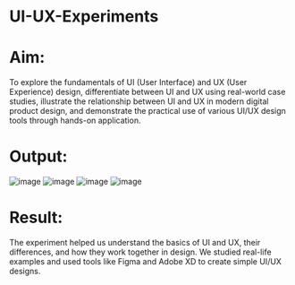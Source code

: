 # UI-UX-Experiments

# Aim:

To explore the fundamentals of UI (User Interface) and UX (User Experience) design, differentiate between UI and UX using real-world case studies, illustrate the relationship between UI and UX in modern digital product design, and demonstrate the practical use of various UI/UX design tools through hands-on application.

# Output:

![image](https://github.com/user-attachments/assets/ab61b928-c746-4902-97d2-57898fbfa48d)
![image](https://github.com/user-attachments/assets/d056ce4f-b83c-4820-8830-cac9e4e25d1e)
![image](https://github.com/user-attachments/assets/bd346133-d494-44e7-84aa-0c03e923e46a)
![image](https://github.com/user-attachments/assets/cfeb3788-defb-409f-813b-f63b859a82b6)



# Result:
The experiment helped us understand the basics of UI and UX, their differences, and how they work together in design. We studied real-life examples and used tools like Figma and Adobe XD to create simple UI/UX designs.
